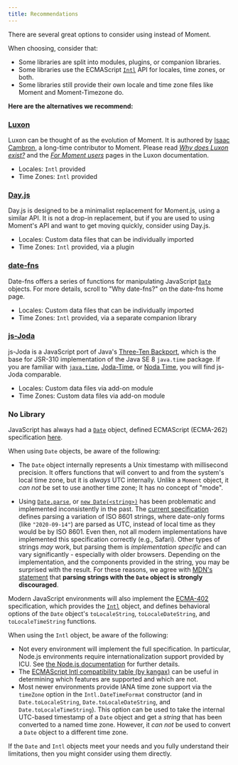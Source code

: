 ```yaml
---
title: Recommendations
---
```


There are several great options to consider using instead of Moment.

When choosing, consider that:

- Some libraries are split into modules, plugins, or companion libraries.
- Some libraries use the ECMAScript [`Intl`](https://developer.mozilla.org/docs/Web/JavaScript/Reference/Global_Objects/Intl) API for locales, time zones, or both.
- Some libraries still provide their own locale and time zone files like Moment and Moment-Timezone do.

**Here are the alternatives we recommend:**

### [Luxon](https://moment.github.io/luxon/)

Luxon can be thought of as the evolution of Moment.  It is authored by [Isaac Cambron](https://github.com/icambron), a long-time contributor to Moment.
Please read [*Why does Luxon exist?*](https://moment.github.io/luxon/docs/manual/why.html) and the [*For Moment users*](https://moment.github.io/luxon/docs/manual/moment.html) pages in the Luxon documentation.

- Locales: `Intl` provided
- Time Zones: `Intl` provided

### [Day.js](https://day.js.org/)

Day.js is designed to be a minimalist replacement for Moment.js, using a similar API.
It is not a drop-in replacement, but if you are used to using Moment's API and want to get moving quickly, consider using Day.js.

- Locales: Custom data files that can be individually imported
- Time Zones: `Intl` provided, via a plugin

### [date-fns](https://date-fns.org/)

Date-fns offers a series of functions for manipulating JavaScript [`Date`](https://developer.mozilla.org/docs/Web/JavaScript/Reference/Global_Objects/Date) objects.  For more details, scroll to "Why date-fns?" on the date-fns home page.

- Locales: Custom data files that can be individually imported
- Time Zones: `Intl` provided, via a separate companion library

### [js-Joda](https://js-joda.github.io/js-joda/)

js-Joda is a JavaScript port of Java's [Three-Ten Backport](https://www.threeten.org/threetenbp/), which is the base for JSR-310 implementation of the Java SE 8 `java.time` package.
If you are familiar with [`java.time`](https://docs.oracle.com/javase/8/docs/api/java/time/package-summary.html), [Joda-Time](https://www.joda.org/joda-time/), or [Noda Time](https://nodatime.org/), you will find js-Joda comparable.

- Locales: Custom data files via add-on module
- Time Zones: Custom data files via add-on module

### No Library

JavaScript has always had a [`Date`](https://developer.mozilla.org/docs/Web/JavaScript/Reference/Global_Objects/Date) object, defined ECMAScript (ECMA-262) specification [here](https://www.ecma-international.org/ecma-262/11.0/index.html#sec-date-objects).

When using `Date` objects, be aware of the following:

- The `Date` object internally represents a Unix timestamp with millisecond precision.  It offers functions that will convert to and from the system's local time zone, but it is *always* UTC internally.
  Unlike a `Moment` object, it *can not* be set to use another time zone; It has no concept of "mode".

- Using [`Date.parse`](https://developer.mozilla.org/docs/Web/JavaScript/Reference/Global_Objects/Date/parse), or [`new Date(<string>)`](https://developer.mozilla.org/docs/Web/JavaScript/Reference/Global_Objects/Date/Date#Timestamp_string)
  has been problematic and implemented inconsistently in the past.  The [current specification](https://www.ecma-international.org/ecma-262/11.0/index.html#sec-date-time-string-format) defines parsing a variation of ISO 8601 strings,
  where date-only forms (like `"2020-09-14"`) are parsed as UTC, instead of local time as they would be by ISO 8601.  Even then, not all modern implementations have implemented this specification correctly (e.g., Safari).
  Other types of strings *may* work, but parsing them is *implementation specific* and can vary significantly - especially with older browsers.  Depending on the implementation, and the components provided in the string, you may be surprised with the result.
  For these reasons, we agree with [MDN's statement](https://developer.mozilla.org/docs/Web/JavaScript/Reference/Global_Objects/Date/Date#Timestamp_string) that **parsing strings with the `Date` object is strongly discouraged**.

Modern JavaScript environments will also implement the [ECMA-402](https://www.ecma-international.org/ecma-402) specification, which provides the [`Intl`](https://developer.mozilla.org/docs/Web/JavaScript/Reference/Global_Objects/Intl) object,
and defines behavioral options of the `Date` object's `toLocaleString`, `toLocaleDateString`, and `toLocaleTimeString` functions.

When using the `Intl` object, be aware of the following:

- Not every environment will implement the full specification.  In particular, Node.js environments require internationalization support provided by ICU.  See [the Node.js documentation](https://nodejs.org/docs/latest-v12.x/api/intl.html) for further details.
- The [ECMAScript Intl compatibility table (by kangax)](http://kangax.github.io/compat-table/esintl/) can be useful in determining which features are supported and which are not.
- Most newer environments provide IANA time zone support via the `timeZone` option in the `Intl.DateTimeFormat` constructor (and in `Date.toLocaleString`, `Date.toLocaleDateString`, and `Date.toLocaleTimeString`).
  This option can be used to take the internal UTC-based timestamp of a `Date` object and get a *string* that has been converted to a named time zone.  However, it *can not* be used to convert a `Date` object to a different time zone.

If the `Date` and `Intl` objects meet your needs and you fully understand their limitations, then you might consider using them directly.
